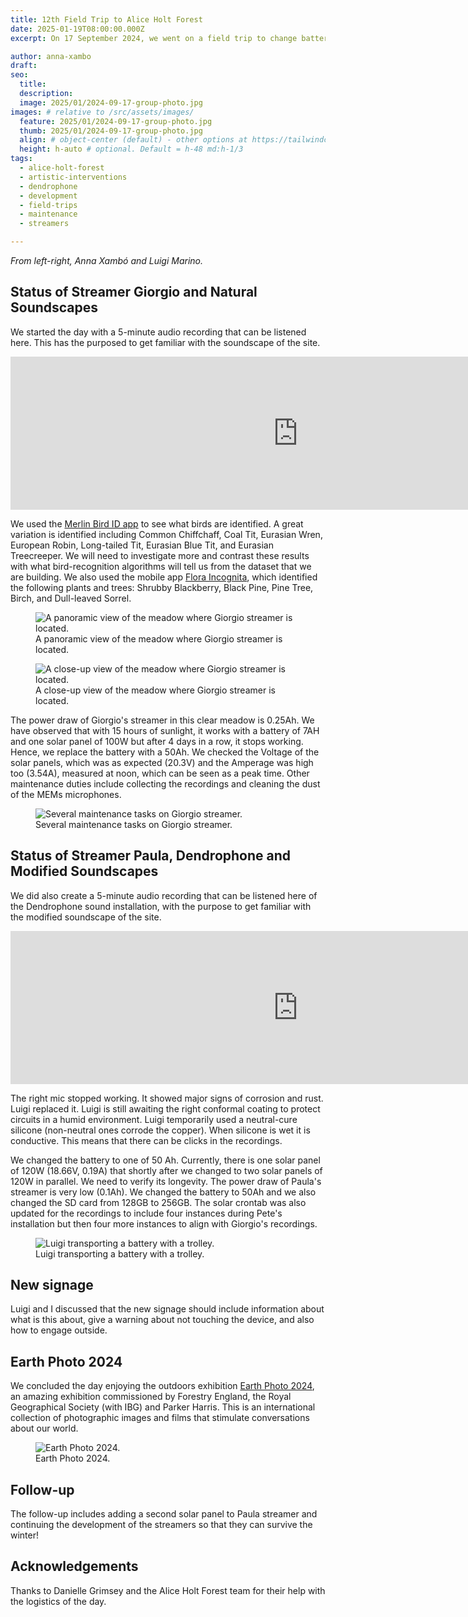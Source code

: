 ```yaml
---
title: 12th Field Trip to Alice Holt Forest
date: 2025-01-19T08:00:00.000Z
excerpt: On 17 September 2024, we went on a field trip to change batteries and do a general maintenance check of Streamers I and II, and make a few more recordings of the two sites (natural soundscape and modified soundscape).

author: anna-xambo
draft:
seo:
  title:
  description:
  image: 2025/01/2024-09-17-group-photo.jpg
images: # relative to /src/assets/images/
  feature: 2025/01/2024-09-17-group-photo.jpg
  thumb: 2025/01/2024-09-17-group-photo.jpg
  align: # object-center (default) - other options at https://tailwindcss.com/docs/object-position
  height: h-auto # optional. Default = h-48 md:h-1/3
tags:
  - alice-holt-forest
  - artistic-interventions
  - dendrophone
  - development
  - field-trips
  - maintenance
  - streamers

---
```


*From left-right, Anna Xambó and Luigi Marino.*

## Status of Streamer Giorgio and Natural Soundscapes

We started the day with a 5-minute audio recording that can be listened here. This has the purposed to get familiar with the soundscape of the site.

<div class="flex justify-center items-center mt-4 mb-4">

<iframe frameborder="0" scrolling="no" src="https://freesound.org/embed/sound/iframe/755150/simple/large/" width="920" height="245"></iframe>

</div>

We used the [Merlin Bird ID app](https://merlin.allaboutbirds.org/) to see what birds are identified. A great variation is identified including Common Chiffchaff, Coal Tit, Eurasian Wren, European Robin, Long-tailed Tit, Eurasian Blue Tit, and Eurasian Treecreeper. We will need to investigate more and contrast these results with what bird-recognition algorithms will tell us from the dataset that we are building. We also used the mobile app [Flora Incognita](https://floraincognita.com/), which identified the following plants and trees: Shrubby Blackberry, Black Pine, Pine Tree, Birch, and Dull-leaved Sorrel.  

<div class="flex justify-center items-center">
<figure>
<img class="mt-4 mb-4" src="/assets/images/2025/01/2024-09-17-panoramic-meadow-giorgio-streamer.jpg" alt="A panoramic view of the meadow where Giorgio streamer is located.">
<figcaption>A panoramic view of the meadow where Giorgio streamer is located.</figcaption>
</figure>
</div>

<div class="flex justify-center items-center">
<figure>
<img class="mt-4 mb-4" src="/assets/images/2025/01/2024-09-17-closeup-meadow-giorgio-streamer.jpg" alt="A close-up view of the meadow where Giorgio streamer is located.">
<figcaption>A close-up view of the meadow where Giorgio streamer is located.</figcaption>
</figure>
</div>

The power draw of Giorgio's streamer in this clear meadow is 0.25Ah. We have observed that with 15 hours of sunlight, it works with a battery of 7AH and one solar panel of 100W but after 4 days in a row, it stops working. Hence, we replace the battery with a 50Ah. We checked the Voltage of the solar panels, which was as expected (20.3V) and the Amperage was high too (3.54A), measured at noon, which can be seen as a peak time. Other maintenance duties include collecting the recordings and cleaning the dust of the MEMs microphones.

<div class="flex justify-center items-center">
<figure>
<img class="mt-4 mb-4" src="/assets/images/2025/01/2024-09-17-Giorgio-streamer-maintenance.jpg" alt="Several maintenance tasks on Giorgio streamer.">
<figcaption>Several maintenance tasks on Giorgio streamer.</figcaption>
</figure>
</div>

## Status of Streamer Paula, Dendrophone and Modified Soundscapes

We did also create a 5-minute audio recording that can be listened here of the Dendrophone sound installation, with the purpose to get familiar with the modified soundscape of the site.

<div class="flex justify-center items-center mt-4 mb-4">
<iframe frameborder="0" scrolling="no" src="https://freesound.org/embed/sound/iframe/755153/simple/large/" width="920" height="245"></iframe>
</div>

The right mic stopped working. It showed major signs of corrosion and rust. Luigi replaced it. Luigi is still awaiting the right conformal coating to protect circuits in a humid environment. Luigi temporarily used a neutral-cure silicone (non-neutral ones corrode the copper). When silicone is wet it is conductive. This means that there can be clicks in the recordings.

We changed the battery to one of 50 Ah. Currently, there is one solar panel of 120W (18.66V, 0.19A) that shortly after we changed to two solar panels of 120W in parallel. We need to verify its longevity. The power draw of Paula's streamer is very low (0.1Ah). We changed the battery to 50Ah and we also changed the SD card from 128GB to 256GB. The solar crontab was also updated for the recordings to include four instances during Pete's installation but then four more instances to align with Giorgio's recordings.

<div class="flex justify-center items-center">
<figure>
<img class="mt-4 mb-4" src="/assets/images/2025/01/2024-09-17-Luigi-transporting-battery-with-trolley.jpg" alt="Luigi transporting a battery with a trolley.">
<figcaption>Luigi transporting a battery with a trolley.</figcaption>
</figure>
</div>

## New signage

Luigi and I discussed that the new signage should include information about what is this about, give a warning about not touching the device, and also how to engage outside.

## Earth Photo 2024

We concluded the day enjoying the outdoors exhibition [Earth Photo 2024](https://www.earthphoto.world/), an amazing exhibition commissioned by Forestry England, the Royal Geographical Society (with IBG) and Parker Harris. This is an international collection of photographic images and films that stimulate conversations about our world.

<div class="flex justify-center items-center">
<figure>
<img class="mt-4 mb-4" src="/assets/images/2025/01/2024-09-17-earth-photo-2024.jpg" alt="Earth Photo 2024.">
<figcaption>Earth Photo 2024.</figcaption>
</figure>
</div>

## Follow-up

The follow-up includes adding a second solar panel to Paula streamer and continuing the development of the streamers so that they can survive the winter!

## Acknowledgements

Thanks to Danielle Grimsey and the Alice Holt Forest team for their help with the logistics of the day.
